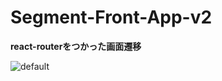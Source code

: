 # Segment-Front-App-v2


**react-routerをつかった画面遷移**



![default](https://user-images.githubusercontent.com/28942665/33539461-e72ea3a2-d909-11e7-888b-25816f4fe017.JPG)
